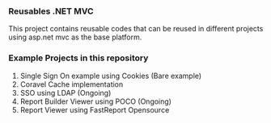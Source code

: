 ### Reusables .NET MVC
   
This project contains reusable codes that can be reused in different projects using asp.net mvc as the base platform.
  
### Example Projects in this repository 
1. Single Sign On example using Cookies (Bare example)
2. Coravel Cache implementation
3. SSO using LDAP (Ongoing)
4. Report Builder Viewer using POCO (Ongoing)
5. Report Viewer using FastReport Opensource
  
